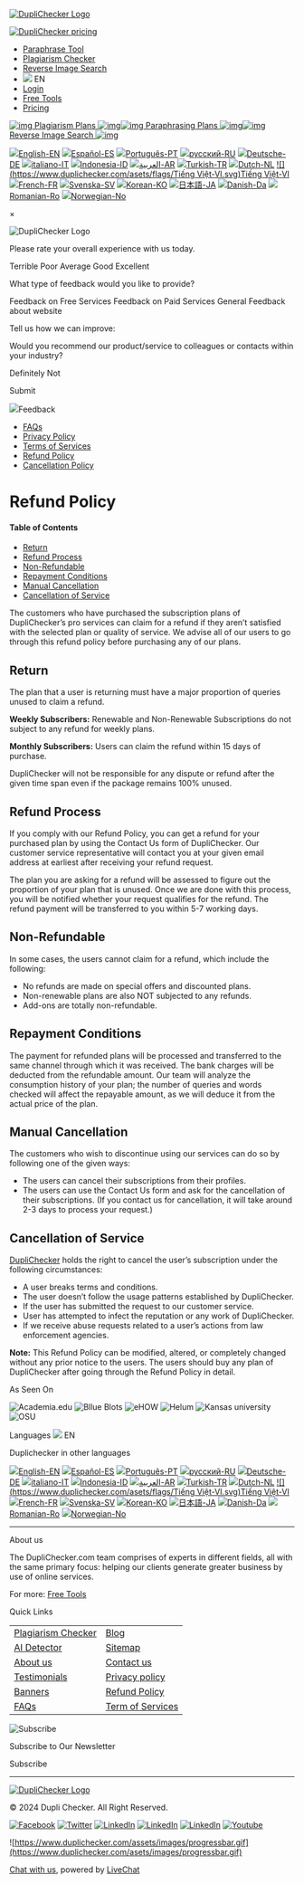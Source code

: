 [![DupliChecker Logo](https://www.duplichecker.com/asets/img/dupli-checker.png)](https://www.duplichecker.com/)

[![DupliChecker pricing](https://www.duplichecker.com/asets/img/crown.svg)](https://www.duplichecker.com/pricing)

* [Paraphrase Tool](https://www.duplichecker.com/paraphrase-tool.php)
* [Plagiarism Checker](https://www.duplichecker.com/)
* [Reverse Image Search](https://www.duplichecker.com/reverse-image-search.php)
*  ![](https://www.duplichecker.com/asets/images/duniya.svg) EN
* [Login](https://www.duplichecker.com/login)
* [Free Tools](https://www.duplichecker.com/free-tools.php)
* [Pricing](https://www.duplichecker.com/pricing)
    

 [![img](https://www.duplichecker.com/asets/images/plagiarism-checker.svg) Plagiarism Plans ![img](https://www.duplichecker.com/asets/images/cap-pro.svg)](https://www.duplichecker.com/pricing)[![img](https://www.duplichecker.com/asets/images/paraphrasing-tool.svg) Paraphrasing Plans ![img](https://www.duplichecker.com/asets/images/cap-pro.svg)](https://www.duplichecker.com/paraphrasing-pricing)[![img](https://www.duplichecker.com/newassets1/ris/img/pro-reverse-image.svg) Reverse Image Search ![img](https://www.duplichecker.com/asets/images/cap-pro.svg)](https://www.duplichecker.com/ris-pricing) 

[![](https://www.duplichecker.com/asets/flags/en.svg)English-EN](https://www.duplichecker.com/refund-policy) [![](https://www.duplichecker.com/asets/flags/Español-ES.svg)Español-ES](https://www.duplichecker.com/es/refund-policy) [![](https://www.duplichecker.com/asets/flags/Português-PT.svg)Português-PT](https://www.duplichecker.com/pt/refund-policy) [![](https://www.duplichecker.com/asets/flags/русский-RU.svg)русский-RU](https://www.duplichecker.com/ru/refund-policy) [![](https://www.duplichecker.com/asets/flags/Deutsche-DE.svg)Deutsche-DE](https://www.duplichecker.com/de/refund-policy) [![](https://www.duplichecker.com/asets/flags/italiano-IT.svg)italiano-IT](https://www.duplichecker.com/it/refund-policy) [![](https://www.duplichecker.com/asets/flags/Indonesia-ID.svg)Indonesia-ID](https://www.duplichecker.com/id/refund-policy) [![](https://www.duplichecker.com/asets/flags/العربية-AR.svg)العربية-AR](https://www.duplichecker.com/ar/refund-policy) [![](https://www.duplichecker.com/asets/flags/Turkish-TR.svg)Turkish-TR](https://www.duplichecker.com/tr/refund-policy) [![](https://www.duplichecker.com/asets/flags/Dutch-NL.svg)Dutch-NL](https://www.duplichecker.com/nl/refund-policy) [![](https://www.duplichecker.com/asets/flags/Tiếng Việt-VI.svg)Tiếng Việt-VI](https://www.duplichecker.com/vi/refund-policy) [![](https://www.duplichecker.com/asets/flags/French-FR.svg)French-FR](https://www.duplichecker.com/fr/refund-policy) [![](https://www.duplichecker.com/asets/flags/Svenska-SV.svg)Svenska-SV](https://www.duplichecker.com/sv/refund-policy) [![](https://www.duplichecker.com/asets/flags/Korean-KO.svg)Korean-KO](https://www.duplichecker.com/ko/refund-policy) [![](https://www.duplichecker.com/asets/flags/日本語-JA.svg)日本語-JA](https://www.duplichecker.com/ja/refund-policy) [![](https://www.duplichecker.com/asets/flags/Danish-Da.svg)Danish-Da](https://www.duplichecker.com/da/refund-policy) [![](https://www.duplichecker.com/asets/flags/Romanian-Ro.svg)Romanian-Ro](https://www.duplichecker.com/ro/refund-policy) [![](https://www.duplichecker.com/asets/flags/Norwegian-No.svg)Norwegian-No](https://www.duplichecker.com/no/refund-policy)

×

![DupliChecker Logo](https://www.duplichecker.com/asets/img/dupli-checker.png)

Please rate your overall experience with us today.

 Terrible Poor  Average  Good  Excellent

What type of feedback would you like to provide?

 Feedback on Free Services Feedback on Paid Services  General Feedback about website

Tell us how we can improve:

Would you recommend our product/service to colleagues or contacts within your industry?

 Definitely Not

Submit

 ![](https://www.duplichecker.com/asets/img/feedback.svg)Feedback

* [FAQs](https://www.duplichecker.com/faqs)
* [Privacy Policy](https://www.duplichecker.com/privacy-policy)
* [Terms of Services](https://www.duplichecker.com/term-of-services)
* [Refund Policy](https://www.duplichecker.com/refund-policy)
* [Cancellation Policy](https://www.duplichecker.com/refund-policy#question6)

Refund Policy
=============

#### Table of Contents

* [Return](https://www.duplichecker.com/refund-policy#question1)
* [Refund Process](https://www.duplichecker.com/refund-policy#question2)
* [Non-Refundable](https://www.duplichecker.com/refund-policy#question3)
* [Repayment Conditions](https://www.duplichecker.com/refund-policy#question4)
* [Manual Cancellation](https://www.duplichecker.com/refund-policy#question5)
* [Cancellation of Service](https://www.duplichecker.com/refund-policy#question6)

The customers who have purchased the subscription plans of DupliChecker’s pro services can claim for a refund if they aren’t satisfied with the selected plan or quality of service. We advise all of our users to go through this refund policy before purchasing any of our plans.

Return
------

The plan that a user is returning must have a major proportion of queries unused to claim a refund.

**Weekly Subscribers:** Renewable and Non-Renewable Subscriptions do not subject to any refund for weekly plans.

**Monthly Subscribers:** Users can claim the refund within 15 days of purchase.

DupliChecker will not be responsible for any dispute or refund after the given time span even if the package remains 100% unused.

Refund Process
--------------

If you comply with our Refund Policy, you can get a refund for your purchased plan by using the Contact Us form of DupliChecker. Our customer service representative will contact you at your given email address at earliest after receiving your refund request.

The plan you are asking for a refund will be assessed to figure out the proportion of your plan that is unused. Once we are done with this process, you will be notified whether your request qualifies for the refund. The refund payment will be transferred to you within 5-7 working days.

Non-Refundable
--------------

In some cases, the users cannot claim for a refund, which include the following:

* No refunds are made on special offers and discounted plans.
* Non-renewable plans are also NOT subjected to any refunds.
* Add-ons are totally non-refundable.

Repayment Conditions
--------------------

The payment for refunded plans will be processed and transferred to the same channel through which it was received. The bank charges will be deducted from the refundable amount. Our team will analyze the consumption history of your plan; the number of queries and words checked will affect the repayable amount, as we will deduce it from the actual price of the plan.

Manual Cancellation
-------------------

The customers who wish to discontinue using our services can do so by following one of the given ways:

* The users can cancel their subscriptions from their profiles.
* The users can use the Contact Us form and ask for the cancellation of their subscriptions. (If you contact us for cancellation, it will take around 2-3 days to process your request.)

Cancellation of Service
-----------------------

[DupliChecker](https://www.duplichecker.com/) holds the right to cancel the user’s subscription under the following circumstances:

* A user breaks terms and conditions.
* The user doesn’t follow the usage patterns established by DupliChecker.
* If the user has submitted the request to our customer service.
* User has attempted to infect the reputation or any work of DupliChecker.
* If we receive abuse requests related to a user’s actions from law enforcement agencies.

**Note:** This Refund Policy can be modified, altered, or completely changed without any prior notice to the users. The users should buy any plan of DupliChecker after going through the Refund Policy in detail.

As Seen On

![Academia.edu](https://www.duplichecker.com/asets/img/ac.png) ![Bllue Blots](https://www.duplichecker.com/asets/img/blue.png) ![eHOW](https://www.duplichecker.com/asets/img/ehow.png) ![Helum](https://www.duplichecker.com/asets/img/hel.png) ![Kansas university](https://www.duplichecker.com/asets/img/osu.png) ![OSU](https://www.duplichecker.com/asets/img/kan.png)

Languages ![](https://www.duplichecker.com/asets/images/duniya.svg) EN

Duplichecker in other languages

[![](https://www.duplichecker.com/asets/flags/en.svg)English-EN](https://www.duplichecker.com/refund-policy) [![](https://www.duplichecker.com/asets/flags/Español-ES.svg)Español-ES](https://www.duplichecker.com/es/refund-policy) [![](https://www.duplichecker.com/asets/flags/Português-PT.svg)Português-PT](https://www.duplichecker.com/pt/refund-policy) [![](https://www.duplichecker.com/asets/flags/русский-RU.svg)русский-RU](https://www.duplichecker.com/ru/refund-policy) [![](https://www.duplichecker.com/asets/flags/Deutsche-DE.svg)Deutsche-DE](https://www.duplichecker.com/de/refund-policy) [![](https://www.duplichecker.com/asets/flags/italiano-IT.svg)italiano-IT](https://www.duplichecker.com/it/refund-policy) [![](https://www.duplichecker.com/asets/flags/Indonesia-ID.svg)Indonesia-ID](https://www.duplichecker.com/id/refund-policy) [![](https://www.duplichecker.com/asets/flags/العربية-AR.svg)العربية-AR](https://www.duplichecker.com/ar/refund-policy) [![](https://www.duplichecker.com/asets/flags/Turkish-TR.svg)Turkish-TR](https://www.duplichecker.com/tr/refund-policy) [![](https://www.duplichecker.com/asets/flags/Dutch-NL.svg)Dutch-NL](https://www.duplichecker.com/nl/refund-policy) [![](https://www.duplichecker.com/asets/flags/Tiếng Việt-VI.svg)Tiếng Việt-VI](https://www.duplichecker.com/vi/refund-policy) [![](https://www.duplichecker.com/asets/flags/French-FR.svg)French-FR](https://www.duplichecker.com/fr/refund-policy) [![](https://www.duplichecker.com/asets/flags/Svenska-SV.svg)Svenska-SV](https://www.duplichecker.com/sv/refund-policy) [![](https://www.duplichecker.com/asets/flags/Korean-KO.svg)Korean-KO](https://www.duplichecker.com/ko/refund-policy) [![](https://www.duplichecker.com/asets/flags/日本語-JA.svg)日本語-JA](https://www.duplichecker.com/ja/refund-policy) [![](https://www.duplichecker.com/asets/flags/Danish-Da.svg)Danish-Da](https://www.duplichecker.com/da/refund-policy) [![](https://www.duplichecker.com/asets/flags/Romanian-Ro.svg)Romanian-Ro](https://www.duplichecker.com/ro/refund-policy) [![](https://www.duplichecker.com/asets/flags/Norwegian-No.svg)Norwegian-No](https://www.duplichecker.com/no/refund-policy)

* * *

About us

The DupliChecker.com team comprises of experts in different fields, all with the same primary focus: helping our clients generate greater business by use of online services.

For more: [Free Tools](https://www.duplichecker.com/free-tools.php)

Quick Links

|     |     |
| --- | --- |
| [Plagiarism Checker](https://www.duplichecker.com/) | [Blog](https://www.duplichecker.com/blog/) |
| [AI Detector](https://www.duplichecker.com/ai-content-detector.php) | [Sitemap](https://www.duplichecker.com/sitemap.html) |
| [About us](https://www.duplichecker.com/about-us) | [Contact us](https://www.duplichecker.com/contact-us) |
| [Testimonials](https://www.duplichecker.com/testimonials) | [Privacy policy](https://www.duplichecker.com/privacy-policy) |
| [Banners](https://www.duplichecker.com/banners) | [Refund Policy](https://www.duplichecker.com/refund-policy) |
| [FAQs](https://www.duplichecker.com/faqs) | [Term of Services](https://www.duplichecker.com/term-of-services) |

  ![Subscribe](https://www.duplichecker.com/asets/img/subscribe.jpg)

Subscribe to Our Newsletter

 Subscribe

* * *

[![DupliChecker Logo](https://www.duplichecker.com/img/dupli-checker.png)](https://www.duplichecker.com/)

© 2024 Dupli Checker. All Right Reserved.

[![ Facebook](https://www.duplichecker.com/asets/img/facebook.svg)](https://www.facebook.com/duplichecker/) [![Twitter](https://www.duplichecker.com/asets/img/twitter.svg)](https://twitter.com/duplichecker) [![LinkedIn](https://www.duplichecker.com/asets/img/pintrest.svg)](https://www.pinterest.co.uk/duplichecker/) [![LinkedIn](https://www.duplichecker.com/asets/img/instagram.svg)](https://www.instagram.com/duplichecker/) [![LinkedIn](https://www.duplichecker.com/asets/img/reddit.svg)](https://www.reddit.com/user/Duplichecker_com) [![Youtube](https://www.duplichecker.com/asets/img/youtube.svg)](https://www.youtube.com/user/duplichecker1)

![https://www.duplichecker.com/assets/images/progressbar.gif](https://www.duplichecker.com/asets/images/progressbar.gif)

[Chat with us](https://www.livechat.com/chat-with/17905446/), powered by [LiveChat](https://www.livechat.com/?welcome)